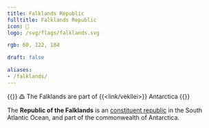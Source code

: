 ```yaml
---
title: Falklands Republic
fulltitle: Falklands Republic
icon: 🦀
logo: /svg/flags/falklands.svg

rgb: 60, 122, 184

draft: false

aliases:
- /falklands/
---
```

{{<note>}}
߷ The Falklands are part of {{<link/vekllei>}} Antarctica
{{</note>}}

The <span class="fi fi-fk"></span> **Republic of the Falklands** is an [constituent republic](/republics/) in the South Atlantic Ocean, and part of the commonwealth of Antarctica.